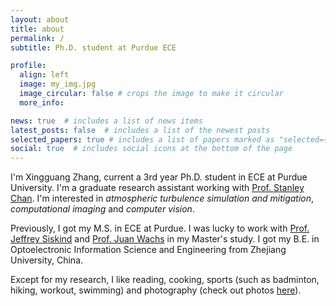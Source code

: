 ```yaml
---
layout: about
title: about
permalink: /
subtitle: Ph.D. student at Purdue ECE

profile:
  align: left
  image: my_img.jpg
  image_circular: false # crops the image to make it circular
  more_info:

news: true  # includes a list of news items
latest_posts: false  # includes a list of the newest posts
selected_papers: true # includes a list of papers marked as "selected={true}"
social: true  # includes social icons at the bottom of the page
---
```


I'm Xingguang Zhang, current a 3rd year Ph.D. student in ECE at Purdue University. I'm a graduate research assistant working with [Prof. Stanley Chan](https://engineering.purdue.edu/ChanGroup/stanleychan.html). I'm interested in *atmospheric turbulence simulation and mitigation*, *computational imaging* and *computer vision*. 

Previously, I got my M.S. in ECE at Purdue. I was lucky to work with [Prof. Jeffrey Siskind](https://engineering.purdue.edu/~qobi/) and [Prof. Juan Wachs](href="https://web.ics.purdue.edu/~jpwachs/) in my Master's study. I got my B.E. in Optoelectronic Information Science and Engineering from Zhejiang University, China.

Except for my research, I like reading, cooking, sports (such as badminton, hiking, workout, swimming) and photography (check out photos [here](https://www.flickr.com/photos/199499311@N08/)).